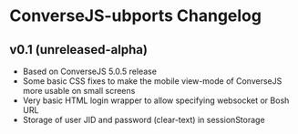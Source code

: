 ConverseJS-ubports Changelog
================

v0.1 (unreleased-alpha)
---------------------------
 * Based on ConverseJS 5.0.5 release
 * Some basic CSS fixes to make the mobile view-mode of ConverseJS more usable on small screens
 * Very basic HTML login wrapper to allow specifying websocket or Bosh URL
 * Storage of user JID and password (clear-text) in sessionStorage
